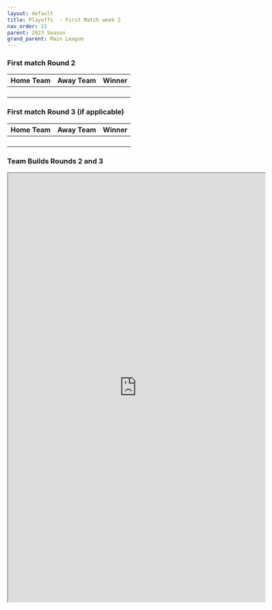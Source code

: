 ```yaml
---
layout: default
title: Playoffs  - First Match week 2
nav_order: 22
parent: 2023 Season
grand_parent: Main League
---
```


### First match Round 2

| Home Team            | Away Team       | Winner               |
|:---------------------|:----------------|:---------------------|
|   |                 |  |
|                |               |                |
|               |             |               |
|                 |           |                |

### First match Round 3 (if applicable)

| Home Team       | Away Team           | Winner          |
|:----------------|:--------------------|:----------------|
|  |                     | |
|           |                     |            |
|                 |                     |                 |
|                 |                     |                 |

### Team Builds Rounds 2 and 3 

<iframe width=600 height=1000 scrolling="yes" src="https://docs.google.com/document/d/e/2PACX-1vR8qyPpXHYGLuIsUWVreBcw3nvhW4DHpHzP-uZuLbszdXcvNbfpZBTQuF1hsLQ73sQSWMSvNdMGMmKN/pub?embedded=true"></iframe>